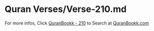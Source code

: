 # Quran Verses/Verse-210.md 

For more infos, Click [QuranBookk - 210](https://www.quranbookk.com/quran/search?q=210) to Search at [QuranBookk.com](http://quranbookk.com/)